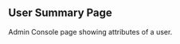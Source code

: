 User Summary Page
-----------------
Admin Console page showing attributes of a user.

[icon]: fa://fa-file-text/#aacf80
